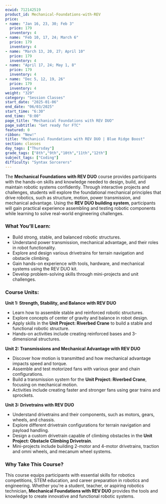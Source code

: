 ```yaml
---
ecwid: 712142519
product_id: Mechanical-Foundations-with-REV
price:
- name: "Jan 16, 23, 30; Feb 3"
  price: 179
  inventory: 4
- name: "Feb 10, 17, 24; March 6"
  price: 179
  inventory: 4
- name: "March 13, 20, 27; April 10"
  price: 179
  inventory: 4
- name: "April 17, 24; May 1, 8"
  price: 179
  inventory: 4
- name: "Dec 5, 12, 19, 26"
  price: 179
  inventory: 4
weight: "329"
category: "Session Classes"
start_date: "2025-01-06"
end_date: "06/03/2025"
start_time: "6:30"
end_time: "8:00"
page_title: "Mechanical Foundations with REV DUO"
page_subtitle: "Get ready for FTC"
featured: 0
ribbon: "New!"
title: "Mechanical Foundations with REV DUO | Blue Ridge Boost"
section: classes
day_tags: ["Thursday"]
grade_tags: ["8th","9th","10th","11th","12th"]
subject_tags: ["Coding"]
difficulty: "Syntax Sorcerers"
---
```

<p>The <strong>Mechanical Foundations with REV DUO</strong> course provides participants with the hands-on skills and knowledge needed to design, build, and maintain robotic systems confidently. Through interactive projects and challenges, students will explore the foundational mechanical principles that drive robotics, such as structure, motion, power transmission, and mechanical advantage. Using the <strong>REV DUO building system</strong>, participants will gain practical experience assembling and testing robotic components while learning to solve real-world engineering challenges.</p> <h3><strong>What You’ll Learn:</strong></h3> <ul> <li>Build strong, stable, and balanced robotic structures.</li> <li>Understand power transmission, mechanical advantage, and their roles in robot functionality.</li> <li>Explore and design various drivetrains for terrain navigation and obstacle climbing.</li> <li>Gain hands-on experience with tools, hardware, and mechanical systems using the REV DUO kit.</li> <li>Develop problem-solving skills through mini-projects and unit challenges.</li> </ul> <h3><strong>Course Units:</strong></h3> <p><strong>Unit 1: Strength, Stability, and Balance with REV DUO</strong></p> <ul> <li>Learn how to assemble stable and reinforced robotic structures.</li> <li>Explore concepts of center of gravity and balance in robot design.</li> <li>Apply skills in the <strong>Unit Project: Riverbed Crane</strong> to build a stable and functional robotic structure.</li> <li>Hands-on activities include creating reinforced bases and 3-dimensional structures.</li> </ul> <p><strong>Unit 2: Transmissions and Mechanical Advantage with REV DUO</strong></p> <ul> <li>Discover how motion is transmitted and how mechanical advantage impacts speed and torque.</li> <li>Assemble and test motorized fans with various gear and chain configurations.</li> <li>Build a transmission system for the <strong>Unit Project: Riverbed Crane</strong>, focusing on mechanical motion.</li> <li>Activities include creating faster and stronger fans using gear trains and sprockets.</li> </ul> <p><strong>Unit 3: Drivetrains with REV DUO</strong></p> <ul> <li>Understand drivetrains and their components, such as motors, gears, wheels, and chassis.</li> <li>Explore different drivetrain configurations for terrain navigation and payload handling.</li> <li>Design a custom drivetrain capable of climbing obstacles in the <strong>Unit Project: Obstacle Climbing Drivetrain</strong>.</li> <li>Mini-projects include building 2-motor and 4-motor drivetrains, traction and omni wheels, and mecanum wheel systems.</li> </ul> <h3><strong>Why Take This Course?</strong></h3> <p>This course equips participants with essential skills for robotics competitions, STEM education, and career preparation in robotics and engineering. Whether you're a student, teacher, or aspiring robotics technician, <strong>Mechanical Foundations with REV DUO</strong> provides the tools and knowledge to create innovative and functional robotic systems.</p>
